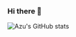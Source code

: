 ### Hi there 👋
![Azu's GitHub stats](https://github-readme-stats.vercel.app/api?username=Az10u&show_icons=true&theme=radical)
